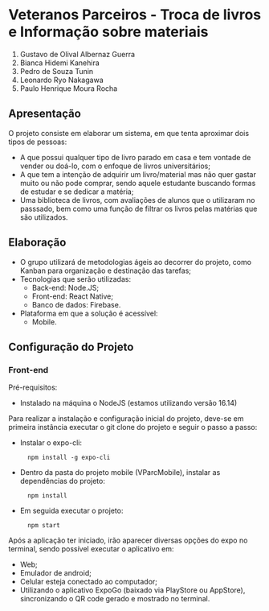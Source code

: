 # Veteranos Parceiros - Troca de livros e Informação sobre materiais

1. Gustavo de Olival Albernaz Guerra 
1. Bianca Hidemi Kanehira
1. Pedro de Souza Tunin
1. Leonardo Ryo Nakagawa
1. Paulo Henrique Moura Rocha

<!-- * https://docs.google.com/document/d/11UHQol3MJSEbS0Vub-CUUXjuey0ZXbORbg9KH3h0AKE/edit -->

## Apresentação

O projeto consiste em elaborar um sistema, em que tenta aproximar dois tipos de pessoas:
 - A que possui qualquer tipo de livro parado em casa e tem vontade de vender ou doá-lo, com o enfoque de livros universitários;
 - A que tem a intenção de adquirir um livro/material mas não quer gastar muito ou não pode comprar, sendo aquele estudante buscando formas de estudar e se dedicar a matéria;
 - Uma biblioteca de livros, com avaliações de alunos que o utilizaram no passsado, bem como uma função de filtrar os livros pelas matérias que são utilizados.

## Elaboração

- O grupo utilizará de metodologias ágeis ao decorrer do projeto, como Kanban para organização e destinação das tarefas;
- Tecnologias que serão utilizadas:
    * Back-end: Node.JS;
    * Front-end: React Native;
    * Banco de dados: Firebase.
- Plataforma em que a solução é acessível: 
    * Mobile.

## Configuração do Projeto

### Front-end

Pré-requisitos: 
- Instalado na máquina o NodeJS (estamos utilizando versão 16.14)

Para realizar a instalação e configuração inicial do projeto, deve-se em primeira instância executar o git clone do projeto e seguir o passo a passo:

- Instalar o expo-cli:

        npm install -g expo-cli
    
- Dentro da pasta do projeto mobile (VParcMobile), instalar as dependências do projeto:

        npm install

- Em seguida executar o projeto:

        npm start

Após a aplicação ter iniciado, irão aparecer diversas opções do expo no terminal, sendo possível executar o aplicativo em:
- Web; 
- Emulador de android;
- Celular esteja conectado ao computador;
- Utilizando o aplicativo ExpoGo (baixado via PlayStore ou AppStore), sincronizando o QR code gerado e mostrado no terminal.
